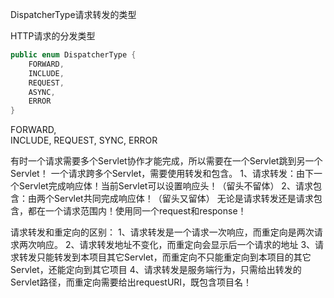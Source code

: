 DispatcherType请求转发的类型

HTTP请求的分发类型

```java
public enum DispatcherType {
    FORWARD,  
    INCLUDE,
    REQUEST,
    ASYNC,
    ERROR
}
```



FORWARD,  
INCLUDE,
REQUEST,
SYNC,
ERROR


有时一个请求需要多个Servlet协作才能完成，所以需要在一个Servlet跳到另一个Servlet！
一个请求跨多个Servlet，需要使用转发和包含。
1、请求转发：由下一个Servlet完成响应体！当前Servlet可以设置响应头！（留头不留体）
2、请求包含：由两个Servlet共同完成响应体！（留头又留体）
无论是请求转发还是请求包含，都在一个请求范围内！使用同一个request和response！



请求转发和重定向的区别：
1、请求转发是一个请求一次响应，而重定向是两次请求两次响应。
2、请求转发地址不变化，而重定向会显示后一个请求的地址
3、请求转发只能转发到本项目其它Servlet，而重定向不只能重定向到本项目的其它Servlet，还能定向到其它项目
4、请求转发是服务端行为，只需给出转发的Servlet路径，而重定向需要给出requestURI，既包含项目名！